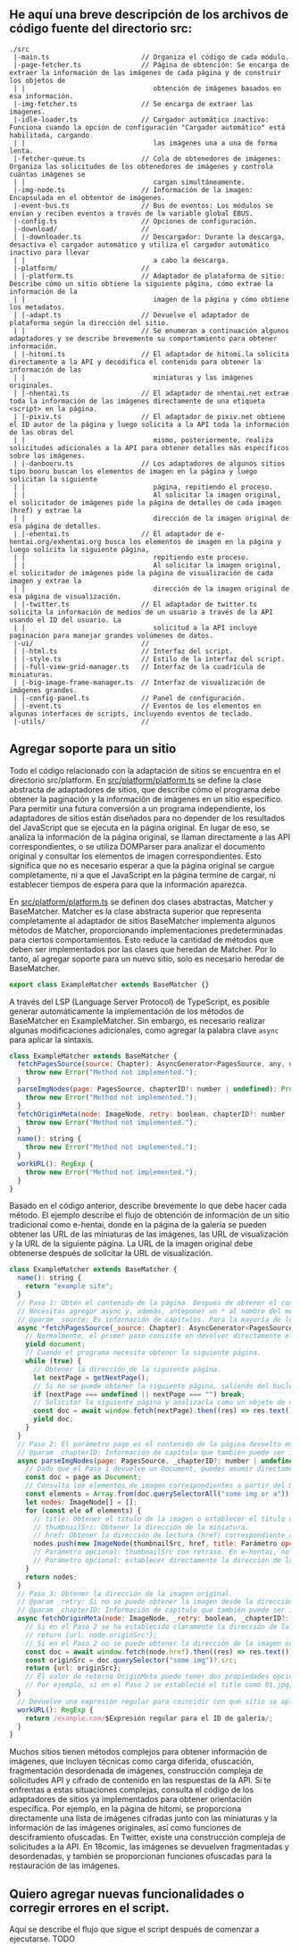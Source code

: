 ## He aquí una breve descripción de los archivos de código fuente del directorio src:

```
./src
 |-main.ts                       // Organiza el código de cada módulo.
 |-page-fetcher.ts               // Página de obtención: Se encarga de extraer la información de las imágenes de cada página y de construir los objetos de 
 | |                                obtención de imágenes basados en esa información.
 |-img-fetcher.ts                // Se encarga de extraer las imagenes.
 |-idle-loader.ts                // Cargador automático inactivo: Funciona cuando la opción de configuración "Cargador automático" está habilitada, cargando 
 | |                                las imágenes una a una de forma lenta.
 |-fetcher-queue.ts              // Cola de obtenedores de imágenes: Organiza las solicitudes de los obtenedores de imágenes y controla cuántas imágenes se 
 | |                                cargan simultáneamente.
 |-img-node.ts                   // Información de la imagen: Encapsulada en el obtentor de imágenes.
 |-event-bus.ts                  // Bus de eventos: Los módulos se envían y reciben eventos a través de la variable global EBUS.
 |-config.ts                     // Opciones de configuración.
 |-download/                     //
 | |-downloader.ts               // Descargador: Durante la descarga, desactiva el cargador automático y utiliza el cargador automático inactivo para llevar 
 | |                                a cabo la descarga.
 |-platform/                     //
 | |-platform.ts                 // Adaptador de plataforma de sitio: Describe cómo un sitio obtiene la siguiente página, cómo extrae la información de la 
 | |                                imagen de la página y cómo obtiene los metadatos.
 | |-adapt.ts                    // Devuelve el adaptador de plataforma según la dirección del sitio.
 | |                             // Se enumeran a continuación algunos adaptadores y se describe brevemente su comportamiento para obtener información.
 | |-hitomi.ts                   // El adaptador de hitomi.la solicita directamente a la API y decodifica el contenido para obtener la información de las 
 | |                                miniaturas y las imágenes originales.
 | |-nhentai.ts                  // El adaptador de nhentai.net extrae toda la información de las imágenes directamente de una etiqueta <script> en la página.
 | |-pixiv.ts                    // El adaptador de pixiv.net obtiene el ID autor de la página y luego solicita a la API toda la información de las obras del 
 | |                                mismo, posteriormente, realiza solicitudes adicionales a la API para obtener detalles más específicos sobre las imágenes.
 | |-danbooru.ts                 // Los adaptadores de algunos sitios tipo booru buscan los elementos de imagen en la página y luego solicitan la siguiente 
 | |                                página, repitiendo el proceso.
 | |                                Al solicitar la imagen original, el solicitador de imágenes pide la página de detalles de cada imagen (href) y extrae la 
 | |                                dirección de la imagen original de esa página de detalles.
 | |-ehentai.ts                  // El adaptador de e-hentai.org/exhentai.org busca los elementos de imagen en la página y luego solicita la siguiente página, 
 | |                                repitiendo este proceso.
 | |                                Al solicitar la imagen original, el solicitador de imágenes pide la página de visualización de cada imagen y extrae la 
 | |                                dirección de la imagen original de esa página de visualización.
 | |-twitter.ts                  // El adaptador de twitter.ts solicita la información de medios de un usuario a través de la API usando el ID del usuario. La 
 | |                                solicitud a la API incluye paginación para manejar grandes volúmenes de datos.
 |-ui/                           //
 | |-html.ts                     // Interfaz del script.
 | |-style.ts                    // Estilo de la interfaz del script.
 | |-full-view-grid-manager.ts   // Interfaz de la cuadrícula de miniaturas.
 | |-big-image-frame-manager.ts  // Interfaz de visualización de imágenes grandes.
 | |-config-panel.ts             // Panel de configuración.
 | |-event.ts                    // Eventos de los elementos en algunas interfaces de scripts, incluyendo eventos de teclado.
 |-utils/                        // 
```

## Agregar soporte para un sitio

Todo el código relacionado con la adaptación de sitios se encuentra en el directorio src/platform. En [src/platform/platform.ts](/src/platform/platform.ts) se define la clase abstracta de adaptadores de sitios, que describe cómo el programa debe obtener la paginación y la información de imágenes en un sitio específico.
Para permitir una futura conversión a un programa independiente, los adaptadores de sitios están diseñados para no depender de los resultados del JavaScript que se ejecuta en la página original. 
En lugar de eso, se analiza la información de la página original, se llaman directamente a las API correspondientes, o se utiliza DOMParser para analizar el documento original y consultar los elementos de imagen correspondientes.
Esto significa que no es necesario esperar a que la página original se cargue completamente, ni a que el JavaScript en la página termine de cargar, ni establecer tiempos de espera para que la información aparezca.

En [src/platform/platform.ts](/src/platform/platform.ts) se definen dos clases abstractas, Matcher y BaseMatcher. Matcher es la clase abstracta superior que representa completamente al adaptador de sitios
BaseMatcher implementa algunos métodos de Matcher, proporcionando implementaciones predeterminadas para ciertos comportamientos. Esto reduce la cantidad de métodos que deben ser implementados por las clases que heredan de Matcher.
Por lo tanto, al agregar soporte para un nuevo sitio, solo es necesario heredar de BaseMatcher.
```javascript
export class ExampleMatcher extends BaseMatcher {}
```

A través del LSP (Language Server Protocol) de TypeScript, es posible generar automáticamente la implementación de los métodos de BaseMatcher en ExampleMatcher. Sin embargo, es necesario realizar algunas modificaciones adicionales, como agregar la palabra clave `async` para aplicar la sintaxis.
```javascript
class ExampleMatcher extends BaseMatcher {
  fetchPagesSource(source: Chapter): AsyncGenerator<PagesSource, any, unknown> {
    throw new Error("Method not implemented.");
  }
  parseImgNodes(page: PagesSource, chapterID?: number | undefined): Promise<ImageNode[]> {
    throw new Error("Method not implemented.");
  }
  fetchOriginMeta(node: ImageNode, retry: boolean, chapterID?: number | undefined): Promise<OriginMeta> {
    throw new Error("Method not implemented.");
  }
  name(): string {
    throw new Error("Method not implemented.");
  }
  workURL(): RegExp {
    throw new Error("Method not implemented.");
  }
}
```
Basado en el código anterior, describe brevemente lo que debe hacer cada método.
El ejemplo describe el flujo de obtención de información de un sitio tradicional como e-hentai, donde en la página de la galería se pueden obtener las URL de las miniaturas de las imágenes, las URL de visualización y la URL de la siguiente página. La URL de la imagen original debe obtenerse después de solicitar la URL de visualización.

```javascript
class ExampleMatcher extends BaseMatcher {
  name(): string {
    return "example site";
  }
  // Paso 1: Obtén el contenido de la página. Después de obtener el contenido de la página, en el Paso 2 se extraerá la información de las imágenes de dicho contenido.
  // Necesitas agregar async y, además, anteponer un * al nombre del método para indicar que es un generador, lo que permitirá usar la palabra clave yield para devolver valores.
  // @param _source: Es información de capítulos. Para la mayoría de los sitios que no tienen un diseño de capítulos, este parámetro puede ser ignorado o directamente eliminado.
  async *fetchPagesSource(_source: Chapter): AsyncGenerator<PagesSource> {
    // Normalmente, el primer paso consiste en devolver directamente el objeto de documento de la página actual.
    yield document;
    // Cuando el programa necesita obtener la siguiente página.
    while (true) {
      // Obtener la dirección de la siguiente página.
      let nextPage = getNextPage();
      // Si no se puede obtener la siguiente página, saliendo del bucle, indicando que se han obtenido todas las páginas.
      if (nextPage === undefined || nextPage === "") break;
      // Solicitar la siguiente página y analizarla como un objeto de documento.
      const doc = await window.fetch(nextPage).then((res) => res.text()).then((text) => new DOMParser().parseFromString(text, "text/html"));
      yield doc;
    }
  }
  // Paso 2: El parámetro page es el contenido de la página devuelto en el Paso 1, que puede ser un Document o una string, dependiendo del tipo de valor devuelto en el Paso 1.
  // @param _chapterID: Información de capítulo que también puede ser ignorada.
  async parseImgNodes(page: PagesSource, _chapterID?: number | undefined): Promise<ImageNode[]> {
    // Dado que el Paso 1 devuelve un Document, puedes asumir directamente que page es un Document.
    const doc = page as Document;
    // Consulta los elementos de imagen correspondientes a partir del Document.
    const elements = Array.from(doc.querySelectorAll("some img or a"));
    let nodes: ImageNode[] = [];
    for (const ele of elements) {
      // title: Obtener el título de la imagen o establecer el título de otra manera.
      // thumbnailSrc: Obtener la dirección de la miniatura.
      // href: Obtener la dirección de lectura (href) correspondiente a la imagen, es decir, la dirección a la que se redirige al hacer clic en la miniatura en la página original.
      nodes.push(new ImageNode(thumbnailSrc, href, title: Parámetro opcional: thumbnailSrc con retraso, Parámetro opcional: establecer directamente la dirección de la imagen original));
      // Parámetro opcional: thumbnailSrc con retraso. En e-hentai, no se proporciona directamente la dirección de la miniatura; en su lugar, se utiliza una imagen sprite compartida por 20 imágenes. Por lo tanto, cuando no se puede obtener thumbnailSrc directamente, solicita la imagen sprite, divide la imagen según sea necesario, y luego devuelve la dirección del blob de las imágenes divididas.
      // Parámetro opcional: establecer directamente la dirección de la imagen original. Algunos sitios son muy generosos y proporcionan directamente la información de la dirección de la imagen original en la página, lo que permite omitir la operación de solicitud asíncrona para obtener la dirección en el tercer paso.
    }
    return nodes;
  }
  // Paso 3: Obtener la dirección de la imagen original.
  // @param _retry: Si no se puede obtener la imagen desde la dirección de la imagen original, y _retry es true, se puede intentar cambiar la dirección de la imagen original. Sin embargo, en la mayoría de los sitios, la dirección de la imagen original no cambia, por lo que este paso puede ser opcional.
  // @param _chapterID: Información de capítulo que también puede ser ignorada.
  async fetchOriginMeta(node: ImageNode, _retry: boolean, _chapterID?: number | undefined): Promise<OriginMeta> {
    // Si en el Paso 2 se ha establecido claramente la dirección de la imagen original, devuelve la dirección directamente.
    // return {url: node.originSrc!};
    // Si en el Paso 2 no se puede obtener la dirección de la imagen original, es necesario solicitar la dirección de lectura de la imagen (href). Luego, obtén la dirección de la imagen original a partir del HTML devuelto.
    const doc = await window.fetch(node.href).then((res) => res.text()).then((text) => new DOMParser().parseFromString(text, "text/html"));
    const originSrc = doc.querySelector("some img")?.src;
    return {url: originSrc};
    // El valor de retorno OriginMeta puede tener dos propiedades opcionales, title y href, que se utilizan para actualizar el title y el href de la información de la imagen.
    // Por ejemplo, si en el Paso 2 se estableció el title como 01.jpg, pero en esta etapa se descubre que la imagen original es del formato PNG, entonces se puede actualizar el title para que refleje el formato correcto, cambiando .jpg por .png.
  }
  // Devuelve una expresión regular para coincidir con qué sitio se aplica y las páginas de galería específicas de ese sitio.
  workURL(): RegExp {
    return /example.com/$Expresión regular para el ID de galería/;
  }
}
```
Muchos sitios tienen métodos complejos para obtener información de imágenes, que incluyen técnicas como carga diferida, ofuscación, fragmentación desordenada de imágenes, construcción compleja de solicitudes API y cifrado de contenido en las respuestas de la API.
Si te enfrentas a estas situaciones complejas, consulta el código de los adaptadores de sitios ya implementados para obtener orientación específica.
Por ejemplo, en la página de hitomi, se proporciona directamente una lista de imágenes cifradas junto con las miniaturas y la información de las imágenes originales, así como funciones de desciframiento ofuscadas.
En Twitter, existe una construcción compleja de solicitudes a la API.
En 18comic, las imágenes se devuelven fragmentadas y desordenadas, y también se proporcionan funciones ofuscadas para la restauración de las imágenes.

## Quiero agregar nuevas funcionalidades o corregir errores en el script.

Aquí se describe el flujo que sigue el script después de comenzar a ejecutarse.
TODO
